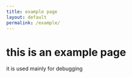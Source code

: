 ```yaml
---
title: example page
layout: default
permalink: /example/
---
```

# this is an example page

it is used mainly for debugging
